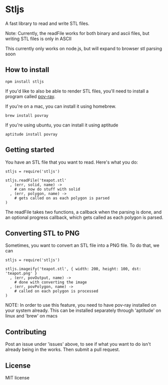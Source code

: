 # Stljs

A fast library to read and write STL files.

Note: Currently, the readFile works for both binary and ascii files, but writing
STL files is only in ASCII

This currently only works on node.js, but will expand to browser stl parsing soon

## How to install

````
npm install stljs
````

If you'd like to also be able to render STL files, you'll need to install a program
called [pov-ray](http://povray.org). 

If you're on a mac, you can install it using homebrew.

````
brew install povray
````

If you're using ubuntu, you can install it using aptitude

````
aptitude install povray
````

## Getting started

You have an STL file that you want to read. Here's what you do:

````
stljs = require('stljs')

stljs.readFile('teapot.stl'
  , (err, solid, name) ->
    # can now do stuff with solid
  , (err, polygon, name) ->
    # gets called on as each polygon is parsed
)
````

The readFile takes two functions, a callback when the parsing is done, and an 
optional progress callback, which gets called as each polygon is parsed.

## Converting STL to PNG

Sometimes, you want to convert an STL file into a PNG file. To do that, we can 

````
stljs = require('stljs')

stljs.imageify('teapot.stl', { width: 200, height: 100, dst: 'teapot.png' }
  , (err, povOutput, name) ->
    # done with converting the image
  , (err, povPolygon, name) -> 
    # called on each polygon is processed
)
````

NOTE: In order to use this feature, you need to have pov-ray installed on your system
already. This can be installed separately through 'aptitude' on linux and 'brew'
on macs

## Contributing

Post an issue under 'issues' above, to see if what you want to do isn't already 
being in the works. Then submit a pull request.

## License

MIT license
